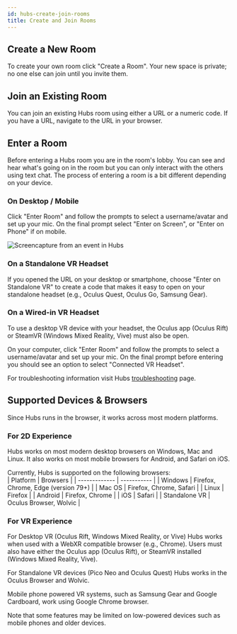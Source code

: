 ```yaml
---
id: hubs-create-join-rooms
title: Create and Join Rooms
---
```


## Create a New Room

To create your own room click "Create a Room". Your new space is private; no one else can join until you invite them.

## Join an Existing Room

You can join an existing Hubs room using either a URL or a numeric code. If you have a URL, navigate to the URL in your browser. 
<!-- If you have a numeric code, visit [hubs.link](https://hubs.link) to use it. -->

## Enter a Room

Before entering a Hubs room you are in the room's lobby. You can see and hear what's going on in the room but you can only interact with the others using text chat. The process of entering a room is a bit different depending on your device.

### On Desktop / Mobile

Click "Enter Room" and follow the prompts to select a username/avatar and set up your mic. On the final prompt select "Enter on Screen", or "Enter on Phone" if on mobile.

![Screencapture from an event in Hubs](img/dressingRoom1.jpeg)

<!-- <video autoplay loop muted controls >
  <source src="img/hubs-enter-room.mp4" type="video/mp4">
  <img src="img/intro-hubs-enter-room-min.PNG" alt="Hubs Lobby">
  Your browser does not support HTML5 video.
</video> -->

### On a Standalone VR Headset

If you opened the URL on your desktop or smartphone, choose "Enter on Standalone VR" to create a code that makes it easy to open on your standalone headset (e.g., Oculus Quest, Oculus Go, Samsung Gear).

<!-- Open the browser in your VR headset, navigate to [hubs.link](https://hubs.link) and enter the code.

<video autoplay loop muted controls >
  <source src="img/hubs-enter-standalone-vr.mp4" type="video/mp4">
  <img src="img/intro-hubs-enter-room-min.PNG" alt="Hubs Lobby">
  Your browser does not support HTML5 video.
</video> -->

### On a Wired-in VR Headset

[//]: # (We recommend [Mozilla Firefox]&#40;https://www.mozilla.org/en-US/firefox/new/&#41; for wired-in headsets &#40;e.g., Oculus Rift, Windows Mixed Reality, Vive&#41;.)
To use a desktop VR device with your headset, the Oculus app (Oculus Rift) or SteamVR (Windows Mixed Reality, Vive) must also be open.

On your computer, click "Enter Room" and follow the prompts to select a username/avatar and set up your mic. On the final prompt before entering you should see an option to select "Connected VR Headset".

For troubleshooting information visit Hubs [troubleshooting](./hubs-troubleshooting.html) page.

[//]: # ([Enter room on Wired in device]&#40;img/hubs-enter-connected-vr.jpeg&#41;)

[//]: # (### On Cardboard)

[//]: # (Using Google Chrome on your mobile device, select "Enter Room" and follow the prompts to select a username/avatar and set up your mic. On the final prompt select "Enter on Google Cardboard".)

## Supported Devices & Browsers

Since Hubs runs in the browser, it works across most modern platforms.

### For 2D Experience

Hubs works on most modern desktop browsers on Windows, Mac and Linux. It also works on most mobile browsers for Android, and Safari on iOS.

Currently, Hubs is supported on the following browsers:  
| Platform | Browsers |
| ------------- | ----------- |
| Windows | Firefox, Chrome, Edge (version 79+) |
| Mac OS | Firefox, Chrome, Safari |
| Linux | Firefox |
| Android | Firefox, Chrome |
| iOS | Safari |
| Standalone VR | Oculus Browser, Wolvic |

### For VR Experience

For Desktop VR (Oculus Rift, Windows Mixed Reality, or Vive) Hubs works when used with a WebXR compatible browser (e.g., Chrome). Users must also have either the Oculus app (Oculus Rift), or SteamVR installed (Windows Mixed Reality, Vive).

For Standalone VR devices (Pico Neo and Oculus Quest) Hubs works in the Oculus Browser and Wolvic.

Mobile phone powered VR systems, such as Samsung Gear and Google Cardboard, work using Google Chrome browser.

Note that some features may be limited on low-powered devices such as mobile phones and older devices.
